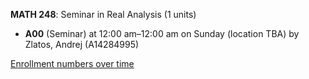 **MATH 248**: Seminar in Real Analysis (1 units)

- **A00** (Seminar) at 12:00 am–12:00 am on Sunday (location TBA) by Zlatos, Andrej (A14284995)

[Enrollment numbers over time](./MATH248.tsv)
